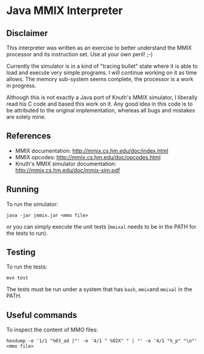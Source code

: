 # Java MMIX Interpreter

## Disclaimer

This interpreter was written as an exercise to better understand the MMIX processor
and its instruction set. Use at your own peril! ;-)

Currently the simulator is in a kind of "tracing bullet" state where it is able
to load and execute very simple programs. I will continue working on it as time
allows. The memory sub-system seems complete, the processor is a work in progress.

Although this is not exactly a Java port of Knuth's MMIX simulator, I liberally
read his C code and based this work on it. Any good idea in this code is to be
attributed to the original implementation, whereas all bugs and mistakes are 
solely mine.

## References

* MMIX documentation: http://mmix.cs.hm.edu/doc/index.html
* MMIX opcodes: http://mmix.cs.hm.edu/doc/opcodes.html
* Knuth's MMIX simulator documentation: http://mmix.cs.hm.edu/doc/mmix-sim.pdf

## Running

To run the simulator:

	java -jar jmmix.jar <mmo file>

or you can simply execute the unit tests (`mmixal` needs to be in the PATH for the
tests to run).

## Testing

To run the tests:

	mvn test

The tests must be run under a system that has ``bash``, ``mmix``and ``mmixal`` in
the PATH.

## Useful commands

To inspect the content of MMO files:

    hexdump -e '1/1 "%03_ad |"' -e '4/1 " %02X" " | "' -e '4/1 "%_p" "\n"' <mmo file>
